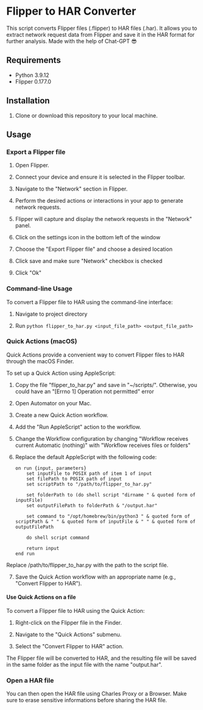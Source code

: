# Flipper to HAR Converter

This script converts Flipper files (.flipper) to HAR files (.har). It allows you to extract network request data from Flipper and save it in the HAR format for further analysis. Made with the help of Chat-GPT 😎

## Requirements

- Python 3.9.12
- Flipper 0.177.0

## Installation

1. Clone or download this repository to your local machine.

## Usage

### Export a Flipper file
1. Open Flipper.

2. Connect your device and ensure it is selected in the Flipper toolbar.

3. Navigate to the "Network" section in Flipper.

4. Perform the desired actions or interactions in your app to generate network requests.

5. Flipper will capture and display the network requests in the "Network" panel.

6. Click on the settings icon in the bottom left of the window

7. Choose the "Export Flipper file" and choose a desired location

8. Click save and make sure "Network" checkbox is checked

9. Click "Ok"

### Command-line Usage

To convert a Flipper file to HAR using the command-line interface:
1. Navigate to project directory

2. Run `python flipper_to_har.py <input_file_path> <output_file_path>`

### Quick Actions (macOS)

Quick Actions provide a convenient way to convert Flipper files to HAR through the macOS Finder.

To set up a Quick Action using AppleScript:

1. Copy the file "flipper_to_har.py" and save in "~/scripts/". Otherwise, you could have an "[Errno 1] Operation not permitted" error

2. Open Automator on your Mac.

3. Create a new Quick Action workflow.

4. Add the "Run AppleScript" action to the workflow.

5. Change the Workflow configuration by changing "Workflow receives current Automatic (nothing)" with "Workflow receives files or folders"

6. Replace the default AppleScript with the following code:

   ```applescript
   on run {input, parameters}
       set inputFile to POSIX path of item 1 of input
       set filePath to POSIX path of input
       set scriptPath to "/path/to/flipper_to_har.py"
       
       set folderPath to (do shell script "dirname " & quoted form of inputFile)
       set outputFilePath to folderPath & "/output.har"

       set command to "/opt/homebrew/bin/python3 " & quoted form of scriptPath & " " & quoted form of inputFile & " " & quoted form of outputFilePath

       do shell script command
       
       return input
   end run
   ````
Replace /path/to/flipper_to_har.py with the path to the script file.

7. Save the Quick Action workflow with an appropriate name (e.g., "Convert Flipper to HAR").

#### Use Quick Actions on a file
To convert a Flipper file to HAR using the Quick Action:

1. Right-click on the Flipper file in the Finder.

2. Navigate to the "Quick Actions" submenu.

3. Select the "Convert Flipper to HAR" action.

The Flipper file will be converted to HAR, and the resulting file will be saved in the same folder as the input file with the name "output.har".

### Open a HAR file
You can then open the HAR file using Charles Proxy or a Browser. Make sure to erase sensitive informations before sharing the HAR file.




